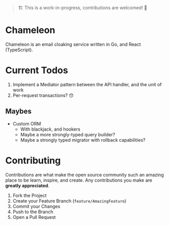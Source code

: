 > 🏗️ This is a work-in-progress, contributions are welcomed! 🚧


# Chameleon
Chameleon is an email cloaking service written in Go, and React (TypeScript).

# Current Todos
1. Implement a Mediator pattern between the API handler, and the unit of work
2. Per-request transactions? 😯

## Maybes
- Custom ORM
  - With blackjack, and hookers
  - Maybe a more strongly-typed query builder?
  - Maybe a strongly typed migrator with rollback capabilities?

# Contributing

Contributions are what make the open source community such an amazing place to be learn, inspire, and create. Any contributions you make are **greatly appreciated**.

1. Fork the Project
2. Create your Feature Branch (`feature/AmazingFeature`)
3. Commit your Changes
4. Push to the Branch
5. Open a Pull Request
